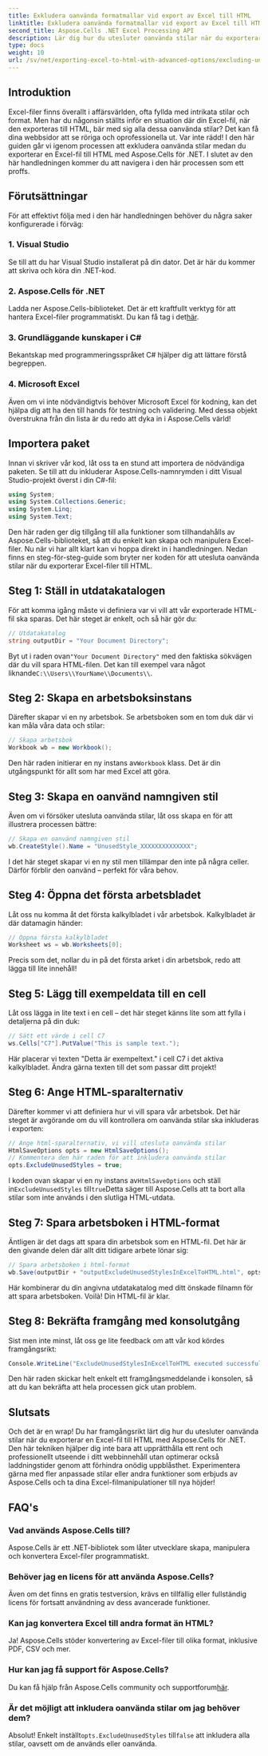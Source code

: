 ```yaml
---
title: Exkludera oanvända formatmallar vid export av Excel till HTML
linktitle: Exkludera oanvända formatmallar vid export av Excel till HTML
second_title: Aspose.Cells .NET Excel Processing API
description: Lär dig hur du utesluter oanvända stilar när du exporterar Excel till HTML med Aspose.Cells för .NET i den här detaljerade steg-för-steg-guiden.
type: docs
weight: 10
url: /sv/net/exporting-excel-to-html-with-advanced-options/excluding-unused-styles/
---
```

## Introduktion
Excel-filer finns överallt i affärsvärlden, ofta fyllda med intrikata stilar och format. Men har du någonsin ställts inför en situation där din Excel-fil, när den exporteras till HTML, bär med sig alla dessa oanvända stilar? Det kan få dina webbsidor att se röriga och oprofessionella ut. Var inte rädd! I den här guiden går vi igenom processen att exkludera oanvända stilar medan du exporterar en Excel-fil till HTML med Aspose.Cells för .NET. I slutet av den här handledningen kommer du att navigera i den här processen som ett proffs.
## Förutsättningar
För att effektivt följa med i den här handledningen behöver du några saker konfigurerade i förväg:
### 1. Visual Studio
Se till att du har Visual Studio installerat på din dator. Det är här du kommer att skriva och köra din .NET-kod.
### 2. Aspose.Cells för .NET
Ladda ner Aspose.Cells-biblioteket. Det är ett kraftfullt verktyg för att hantera Excel-filer programmatiskt. Du kan få tag i det[här](https://releases.aspose.com/cells/net/).
### 3. Grundläggande kunskaper i C#
Bekantskap med programmeringsspråket C# hjälper dig att lättare förstå begreppen.
### 4. Microsoft Excel
Även om vi inte nödvändigtvis behöver Microsoft Excel för kodning, kan det hjälpa dig att ha den till hands för testning och validering.
Med dessa objekt överstrukna från din lista är du redo att dyka in i Aspose.Cells värld!
## Importera paket
Innan vi skriver vår kod, låt oss ta en stund att importera de nödvändiga paketen. Se till att du inkluderar Aspose.Cells-namnrymden i ditt Visual Studio-projekt överst i din C#-fil:
```csharp
using System;
using System.Collections.Generic;
using System.Linq;
using System.Text;
```
Den här raden ger dig tillgång till alla funktioner som tillhandahålls av Aspose.Cells-biblioteket, så att du enkelt kan skapa och manipulera Excel-filer.
Nu när vi har allt klart kan vi hoppa direkt in i handledningen. Nedan finns en steg-för-steg-guide som bryter ner koden för att utesluta oanvända stilar när du exporterar Excel-filer till HTML.
## Steg 1: Ställ in utdatakatalogen
För att komma igång måste vi definiera var vi vill att vår exporterade HTML-fil ska sparas. Det här steget är enkelt, och så här gör du:
```csharp
// Utdatakatalog
string outputDir = "Your Document Directory";
```
 Byt ut i raden ovan`"Your Document Directory"` med den faktiska sökvägen där du vill spara HTML-filen. Det kan till exempel vara något liknande`C:\\Users\\YourName\\Documents\\`.
## Steg 2: Skapa en arbetsboksinstans
Därefter skapar vi en ny arbetsbok. Se arbetsboken som en tom duk där vi kan måla våra data och stilar:
```csharp
// Skapa arbetsbok
Workbook wb = new Workbook();
```
 Den här raden initierar en ny instans av`Workbook` klass. Det är din utgångspunkt för allt som har med Excel att göra.
## Steg 3: Skapa en oanvänd namngiven stil
Även om vi försöker utesluta oanvända stilar, låt oss skapa en för att illustrera processen bättre:
```csharp
// Skapa en oanvänd namngiven stil
wb.CreateStyle().Name = "UnusedStyle_XXXXXXXXXXXXXX";
```
I det här steget skapar vi en ny stil men tillämpar den inte på några celler. Därför förblir den oanvänd – perfekt för våra behov.
## Steg 4: Öppna det första arbetsbladet
Låt oss nu komma åt det första kalkylbladet i vår arbetsbok. Kalkylbladet är där datamagin händer:
```csharp
// Öppna första kalkylbladet
Worksheet ws = wb.Worksheets[0];
```
Precis som det, nollar du in på det första arket i din arbetsbok, redo att lägga till lite innehåll!
## Steg 5: Lägg till exempeldata till en cell
Låt oss lägga in lite text i en cell – det här steget känns lite som att fylla i detaljerna på din duk:
```csharp
// Sätt ett värde i cell C7
ws.Cells["C7"].PutValue("This is sample text.");
```
Här placerar vi texten "Detta är exempeltext." i cell C7 i det aktiva kalkylbladet. Ändra gärna texten till det som passar ditt projekt!
## Steg 6: Ange HTML-sparalternativ
Därefter kommer vi att definiera hur vi vill spara vår arbetsbok. Det här steget är avgörande om du vill kontrollera om oanvända stilar ska inkluderas i exporten:
```csharp
// Ange html-sparalternativ, vi vill utesluta oanvända stilar
HtmlSaveOptions opts = new HtmlSaveOptions();
// Kommentera den här raden för att inkludera oanvända stilar
opts.ExcludeUnusedStyles = true;
```
 I koden ovan skapar vi en ny instans av`HtmlSaveOptions` och ställ in`ExcludeUnusedStyles` till`true`Detta säger till Aspose.Cells att ta bort alla stilar som inte används i den slutliga HTML-utdata.
## Steg 7: Spara arbetsboken i HTML-format
Äntligen är det dags att spara din arbetsbok som en HTML-fil. Det här är den givande delen där allt ditt tidigare arbete lönar sig:
```csharp
// Spara arbetsboken i html-format
wb.Save(outputDir + "outputExcludeUnusedStylesInExcelToHTML.html", opts);
```
Här kombinerar du din angivna utdatakatalog med ditt önskade filnamn för att spara arbetsboken. Voilà! Din HTML-fil är klar.
## Steg 8: Bekräfta framgång med konsolutgång
Sist men inte minst, låt oss ge lite feedback om att vår kod kördes framgångsrikt:
```csharp
Console.WriteLine("ExcludeUnusedStylesInExcelToHTML executed successfully.");
```
Den här raden skickar helt enkelt ett framgångsmeddelande i konsolen, så att du kan bekräfta att hela processen gick utan problem.
## Slutsats
Och det är en wrap! Du har framgångsrikt lärt dig hur du utesluter oanvända stilar när du exporterar en Excel-fil till HTML med Aspose.Cells för .NET. Den här tekniken hjälper dig inte bara att upprätthålla ett rent och professionellt utseende i ditt webbinnehåll utan optimerar också laddningstider genom att förhindra onödig uppblåsthet. 
Experimentera gärna med fler anpassade stilar eller andra funktioner som erbjuds av Aspose.Cells och ta dina Excel-filmanipulationer till nya höjder!
## FAQ's
### Vad används Aspose.Cells till?  
Aspose.Cells är ett .NET-bibliotek som låter utvecklare skapa, manipulera och konvertera Excel-filer programmatiskt.
### Behöver jag en licens för att använda Aspose.Cells?  
Även om det finns en gratis testversion, krävs en tillfällig eller fullständig licens för fortsatt användning av dess avancerade funktioner.
### Kan jag konvertera Excel till andra format än HTML?  
Ja! Aspose.Cells stöder konvertering av Excel-filer till olika format, inklusive PDF, CSV och mer.
### Hur kan jag få support för Aspose.Cells?  
 Du kan få hjälp från Aspose.Cells community och supportforum[här](https://forum.aspose.com/c/cells/9).
### Är det möjligt att inkludera oanvända stilar om jag behöver dem?  
 Absolut! Enkelt inställt`opts.ExcludeUnusedStyles` till`false` att inkludera alla stilar, oavsett om de används eller oanvända.